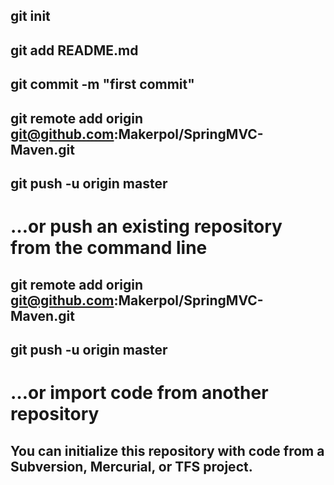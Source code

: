 
## git init
## git add README.md
## git commit -m "first commit"
## git remote add origin git@github.com:Makerpol/SpringMVC-Maven.git
## git push -u origin master

# …or push an existing repository from the command line

## git remote add origin git@github.com:Makerpol/SpringMVC-Maven.git
## git push -u origin master
# …or import code from another repository
## You can initialize this repository with code from a Subversion, Mercurial, or TFS project.